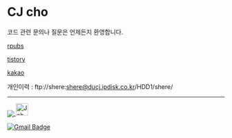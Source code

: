 # CJ cho

코드 관련 문의나 질문은 언제든지 환영합니다. 


[rpubs](https://rpubs.com/qkdrk777777/)

[tistory](https://ducj.tistory.com/)

[kakao](https://open.kakao.com/me/cjcho)

개인이력 : ftp://shere:shere@ducj.ipdisk.co.kr/HDD1/shere/

----

<a href="https://ducj.tistory.com/">
  <img align="center" src="https://github-readme-stats.vercel.app/api?username=qkdrk7777775" />
</a>
<a href="https://ducj.tistory.com/">
  <img src="https://img.pngio.com/-tistory-png-232_237.jpg" width="28px" alt="Jehyun Lee | tistory blog" />
</a>

[![Gmail Badge](https://img.shields.io/badge/Gmail-d14836?style=flat-square&logo=Gmail&logoColor=white&link=mailto:qkdrk7777775@gmail.com)](mailto:qkdrk7777775@gmail.com)




<br><br>
